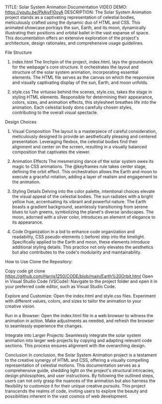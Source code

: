 TITLE: Solar System Animation Documentation
VIDEO DEMO: https://youtu.be/PkAjvFl0syA
DESCRIPTION: The Solar System Animation project stands as a captivating representation of celestial bodies, meticulously crafted using the dynamic duo of HTML and CSS.
This animated showcase portrays the sun, Earth, and its moon, dynamically illustrating their positions and orbital ballet in the vast expanse of space.
This documentation offers an extensive exploration of the project's architecture, design rationales, and comprehensive usage guidelines.

File Structure
1. index.html
The linchpin of the project, index.html, lays the groundwork for the webpage's core structure.
It orchestrates the layout and structure of the solar system animation, incorporating essential elements.
The HTML file serves as the canvas on which the responsive and visually captivating display of the sun, Earth, and moon unfolds.

2. style.css
The virtuoso behind the scenes, style.css, takes the stage in styling HTML elements.
Responsible for determining their appearance, colors, sizes, and animation effects, this stylesheet breathes life into the animation.
Each celestial body dons carefully chosen styles, contributing to the overall visual spectacle.

Design Choices
1. Visual Composition
The layout is a masterpiece of careful consideration, meticulously designed to provide an aesthetically pleasing and centered presentation.
Leveraging flexbox, the celestial bodies find their alignment and center on the screen, resulting in a visually balanced composition that captivates the viewer.

2. Animation Effects
The mesmerizing dance of the solar system owes its magic to CSS animations. The @keyframes rule takes center stage, defining the orbit effect.
This orchestration allows the Earth and moon to execute a graceful rotation, adding a layer of realism and engagement to the animation.

3. Styling Details
Delving into the color palette, intentional choices elevate the visual appeal of the celestial bodies.
The sun radiates with a bright yellow hue, accentuating its vibrant and powerful nature.
The Earth boasts a gradient background, seamlessly transitioning from serene blues to lush greens, symbolizing the planet's diverse landscapes.
The moon, adorned with a silver color, introduces an element of elegance to its appearance.

4. Code Organization
In a bid to enhance code organization and readability, CSS pseudo-elements (::before) step into the limelight.
Specifically applied to the Earth and moon, these elements introduce additional styling details.
This practice not only elevates the aesthetics but also contributes to the code's modularity and maintainability.

How to Use
Clone the Repository:

Copy code
git clone https://github.com/Harris1250/CODE/blob/main/Earth%20Orbit.html
Open in Visual Studio Code (VSCode):
Navigate to the project folder and open it in your preferred code editor, such as Visual Studio Code.

Explore and Customize:
Open the index.html and style.css files. Experiment with different values, colors, and sizes to tailor the animation to your creative vision.

Run in a Browser:
Open the index.html file in a web browser to witness the animation in action.
Make adjustments as needed, and refresh the browser to seamlessly experience the changes.

Integrate into Larger Projects:
Seamlessly integrate the solar system animation into larger web projects by copying and adapting relevant code sections.
This process ensures alignment with the overarching design.

Conclusion
In conclusion, the Solar System Animation project is a testament to the creative synergy of HTML and CSS, offering a visually compelling representation of celestial motions.
This documentation serves as a comprehensive guide, shedding light on the project's structural intricacies, design philosophies, and user instructions.
By following the outlined steps, users can not only grasp the nuances of the animation but also harness the flexibility to customize it for their unique creative pursuits.
This project transcends the realms of code, inviting users to explore the beauty and possibilities inherent in the vast cosmos of web development.
